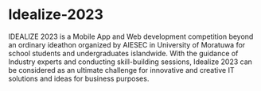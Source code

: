 # Idealize-2023
IDEALIZE 2023 is a Mobile App and Web development competition beyond an ordinary ideathon
organized by AIESEC in University of Moratuwa for school students and undergraduates
islandwide. With the guidance of Industry experts and conducting skill-building sessions, Idealize
2023 can be considered as an ultimate challenge for innovative and creative IT solutions and ideas
for business purposes.
